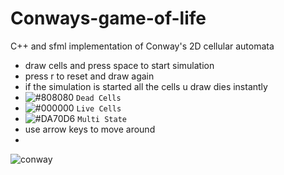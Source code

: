 # Conways-game-of-life
C++ and sfml implementation of Conway's 2D cellular automata

- draw cells and press space to start simulation
- press r to reset and draw again
- if the simulation is started all the cells u draw dies instantly 
- ![#808080](https://placehold.co/15x15/c5f015/c5f015.png) `Dead Cells`
- ![#000000](https://placehold.co/15x15/1589F0/1589F0.png) `Live Cells`
- ![#DA70D6](https://placehold.co/15x15/1589F0/1589F0.png) `Multi State`
- use arrow keys to move around  
- 
![conway](https://user-images.githubusercontent.com/95920190/211414165-a03589b4-d3d5-483d-82e1-e6d60edfb432.PNG)
